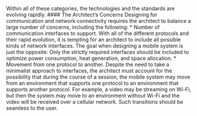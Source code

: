 Within all of these categories, the technologies and the standards are evolving rapidly. #### The Architect’s Concerns Designing for communication and network connectivity requires the architect to balance a large number of concerns, including the following: *  Number of communication interfaces to support. With all of the different protocols and their rapid evolution, it is tempting for an architect to include all possible kinds of network interfaces. The goal when designing a mobile system is just the opposite: Only the strictly required interfaces should be included to optimize power consumption, heat generation, and space allocation. *  Movement from one protocol to another. Despite the need to take a minimalist approach to interfaces, the architect must account for the possibility that during the course of a session, the mobile system may move from an environment that supports one protocol to an environment that supports another protocol. For example, a video may be streaming on Wi-Fi, but then the system may move to an environment without Wi-Fi and the video will be received over a cellular network. Such transitions should be seamless to the user.
